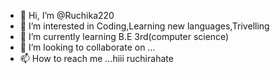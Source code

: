 - 👋 Hi, I’m @Ruchika220
- 👀 I’m interested in Coding,Learning new languages,Trivelling
- 🌱 I’m currently learning B.E 3rd(computer science)
- 💞️ I’m looking to collaborate on ...
- 📫 How to reach me ...hiii ruchirahate
  

<!---
Ruchika220/Ruchika220 is a ✨ special ✨ repository because its `README.md` (this file) appears on your GitHub profile.
You can click the Preview link to take a look at your changes.
--->
